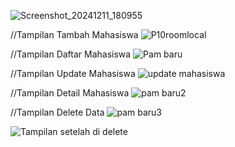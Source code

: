 ![Screenshot_20241211_180955](https://github.com/user-attachments/assets/40bf5e91-5b6e-469e-829a-fd4b8ceb6371)

//Tampilan Tambah Mahasiswa
![P10roomlocal](https://github.com/user-attachments/assets/0cad1b52-4280-4b69-8896-9a531d2beddc)

//Tampilan Daftar Mahasiswa 
![Pam baru](https://github.com/user-attachments/assets/9e2638f0-f639-40d6-a98f-2ed44a6bcded)

//Tampilan Update Mahasiswa
![update mahasiswa](https://github.com/user-attachments/assets/cdf9859b-a1a9-4654-bfd4-6ed58498e0ad)

//Tampilan Detail Mahasiswa
![pam baru2](https://github.com/user-attachments/assets/8ac870d0-64c1-488b-ba71-41d4c90db4fa)

//Tampilan Delete Data
![pam baru3](https://github.com/user-attachments/assets/82c49e2d-61b3-4e0b-967c-6ca1a884e5ba)

![Tampilan setelah di delete](https://github.com/user-attachments/assets/eb5d12bf-6bb9-4999-a224-52b11b7a7be0)
